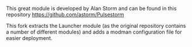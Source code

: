 This great module is developed by Alan Storm and can be found in this repository https://github.com/astorm/Pulsestorm

This fork extracts the Launcher module (as the original repository contains a number of different modules) and adds a modman configuration file for easier deployment.